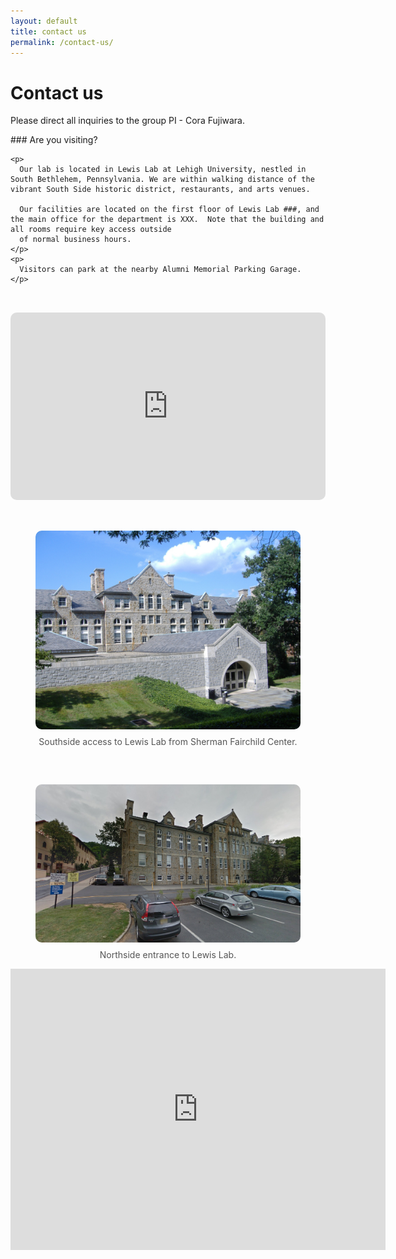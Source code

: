 ```yaml
---
layout: default
title: contact us
permalink: /contact-us/
---
```


# Contact us
Please direct all inquiries to the group PI - Cora Fujiwara.

<div style="display: flex; flex-wrap: wrap; gap: 2rem; margin-bottom: 2rem; align-items: flex-start;">
  <div style="flex: 1; min-width: 250px;">
  ### Are you visiting?

    <p>
      Our lab is located in Lewis Lab at Lehigh University, nestled in South Bethlehem, Pennsylvania. We are within walking distance of the vibrant South Side historic district, restaurants, and arts venues.
	  
	  Our facilities are located on the first floor of Lewis Lab ###, and the main office for the department is XXX.  Note that the building and all rooms require key access outside
	  of normal business hours.
    </p>
    <p>
      Visitors can park at the nearby Alumni Memorial Parking Garage.
    </p>
  </div>

  <div style="flex: 1; min-width: 250px;">
    <iframe
      src="https://www.google.com/maps/embed?pb=!1m18!1m12!1m3!1d6058.056377154346!2d-75.37545619403672!3d40.60720170915253!2m3!1f0!2f0!3f0!3m2!1i1024!2i768!4f13.1!3m3!1m2!1s0x89c43f00156988b3%3A0xb465ac3ba04ffb0c!2sDepartment%20of%20Physics!5e0!3m2!1sen!2sus!4v1754087129044!5m2!1sen!2sus"
      width="100%" height="300" style="border:0; border-radius: 10px;" allowfullscreen="" loading="lazy"
      referrerpolicy="no-referrer-when-downgrade"></iframe>
  </div>
</div>

<!-- Bottom image row -->
<div style="display: flex; gap: 2rem; flex-wrap: wrap; justify-content: space-between;">
  <figure style="flex: 1; min-width: 250px; text-align: center;">
    <img src="/assets/img/gallery_1/lewis_lab_2.jpg" alt="Lewis Lab exterior" style="width: 100%; max-width: 100%; border-radius: 10px;">
    <figcaption style="margin-top: 0.5rem; color: #555;">Southside access to Lewis Lab from Sherman Fairchild Center.</figcaption>
  </figure>

  <figure style="flex: 1; min-width: 250px; text-align: center;">
    <img src="/assets/img/lewis_lab_north.jpg" alt="Lehigh campus view" style="width: 100%; max-width: 100%; border-radius: 10px;">
    <figcaption style="margin-top: 0.5rem; color: #555;">Northside entrance to Lewis Lab.</figcaption>
  </figure>
</div>











<iframe src="https://www.google.com/maps/embed?pb=!1m18!1m12!1m3!1d6058.056377154346!2d-75.37545619403672!3d40.60720170915253!2m3!1f0!2f0!3f0!3m2!1i1024!2i768!4f13.1!3m3!1m2!1s0x89c43f00156988b3%3A0xb465ac3ba04ffb0c!2sDepartment%20of%20Physics!5e0!3m2!1sen!2sus!4v1754087129044!5m2!1sen!2sus" width="600" height="450" style="border:0;" allowfullscreen="" loading="lazy" referrerpolicy="no-referrer-when-downgrade"></iframe>